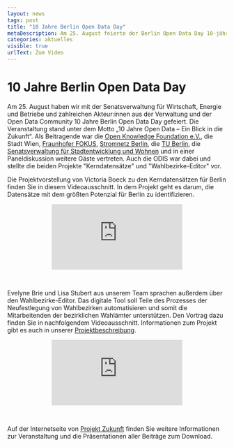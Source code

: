 ```yaml
---
layout: news
tags: post
title: "10 Jahre Berlin Open Data Day"
metaDescription: Am 25. August feierte der Berlin Open Data Day 10-jähriges Jubiläum. Zu den zahlreichen Beiträgen aus verschiedenen Bereichen gehörte auch die Vorstellung der ODIS zum Projekt "Kerndatensätze" und dem Wahlbezirke-Editor.
categories: aktuelles
visible: true
urlText: Zum Video
---
```


# 10 Jahre Berlin Open Data Day

Am 25. August haben wir mit der Senatsverwaltung für Wirtschaft, Energie und Betriebe und zahlreichen Akteur:innen aus der Verwaltung und der Open Data Community 10 Jahre Berlin Open Data Day gefeiert. Die Veranstaltung stand unter dem Motto „10 Jahre Open Data – Ein Blick in die Zukunft“. Als Beitragende war die [Open Knowledge Foundation e.V.](https://okfn.de/), die Stadt Wien, [Fraunhofer FOKUS](https://www.fokus.fraunhofer.de/), [Stromnetz Berlin](https://www.stromnetz.berlin/), die [TU Berlin](https://www.tu.berlin/), die [Senatsverwaltung für Stadtentwicklung und Wohnen](https://www.stadtentwicklung.berlin.de/) und in einer Paneldiskussion weitere Gäste vertreten. Auch die ODIS war dabei und stellte die beiden Projekte "Kerndatensätze" und "Wahlbezirke-Editor" vor.

Die Projektvorstellung von Victoria Boeck zu den Kerndatensätzen für Berlin finden Sie in diesem Videoausschnitt. In dem Projekt geht es darum, die Datensätze mit dem größten Potenzial für Berlin zu identifizieren.
<br>

<p style="text-align: center;">
<iframe class="video-big" src="https://www.youtube.com/embed/v4sS_yGK_6U?start=4227" title="YouTube video player" frameborder="0" allow="accelerometer; autoplay; clipboard-write; encrypted-media; gyroscope; picture-in-picture" allowfullscreen></iframe>
</p>
<br>

Evelyne Brie und Lisa Stubert aus unserem Team sprachen außerdem über den Wahlbezirke-Editor. Das digitale Tool soll Teile des Prozesses der Neufestlegung von Wahlbezirken automatisieren und somit die Mitarbeitenden der bezirklichen Wahlämter unterstützen. Den Vortrag dazu finden Sie in nachfolgendem Videoausschnitt. Informationen zum Projekt gibt es auch in unserer [Projektbeschreibung](/projekte/wahlbezirke).
<br>

<p style="text-align: center;">
<iframe class="video-big" src="https://www.youtube.com/embed/v4sS_yGK_6U?start=13346" title="YouTube video player" frameborder="0" allow="accelerometer; autoplay; clipboard-write; encrypted-media; gyroscope; picture-in-picture" allowfullscreen></iframe>
</p>
<br>

Auf der Internetseite von [Projekt Zukunft](https://projektzukunft.berlin.de/projekt-zukunft/projekt-zukunft-events/berlin-open-data-day-2021-das-jubilaeum) finden Sie weitere Informationen zur Veranstaltung und die Präsentationen aller Beiträge zum Download.

